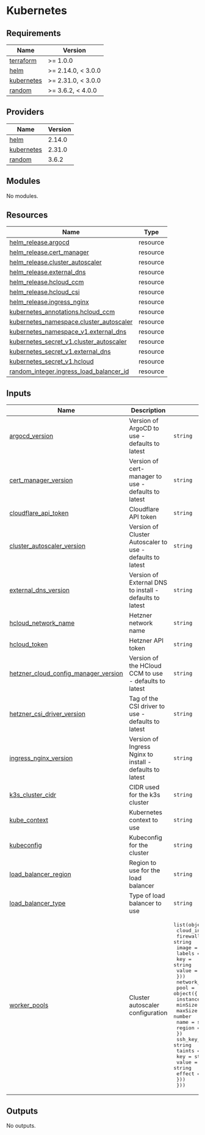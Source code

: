 # Kubernetes

<!-- BEGIN_TF_DOCS -->
## Requirements

| Name | Version |
|------|---------|
| <a name="requirement_terraform"></a> [terraform](#requirement\_terraform) | >= 1.0.0 |
| <a name="requirement_helm"></a> [helm](#requirement\_helm) | >= 2.14.0, < 3.0.0 |
| <a name="requirement_kubernetes"></a> [kubernetes](#requirement\_kubernetes) | >= 2.31.0, < 3.0.0 |
| <a name="requirement_random"></a> [random](#requirement\_random) | >= 3.6.2, < 4.0.0 |

## Providers

| Name | Version |
|------|---------|
| <a name="provider_helm"></a> [helm](#provider\_helm) | 2.14.0 |
| <a name="provider_kubernetes"></a> [kubernetes](#provider\_kubernetes) | 2.31.0 |
| <a name="provider_random"></a> [random](#provider\_random) | 3.6.2 |

## Modules

No modules.

## Resources

| Name | Type |
|------|------|
| [helm_release.argocd](https://registry.terraform.io/providers/hashicorp/helm/latest/docs/resources/release) | resource |
| [helm_release.cert_manager](https://registry.terraform.io/providers/hashicorp/helm/latest/docs/resources/release) | resource |
| [helm_release.cluster_autoscaler](https://registry.terraform.io/providers/hashicorp/helm/latest/docs/resources/release) | resource |
| [helm_release.external_dns](https://registry.terraform.io/providers/hashicorp/helm/latest/docs/resources/release) | resource |
| [helm_release.hcloud_ccm](https://registry.terraform.io/providers/hashicorp/helm/latest/docs/resources/release) | resource |
| [helm_release.hcloud_csi](https://registry.terraform.io/providers/hashicorp/helm/latest/docs/resources/release) | resource |
| [helm_release.ingress_nginx](https://registry.terraform.io/providers/hashicorp/helm/latest/docs/resources/release) | resource |
| [kubernetes_annotations.hcloud_ccm](https://registry.terraform.io/providers/hashicorp/kubernetes/latest/docs/resources/annotations) | resource |
| [kubernetes_namespace.cluster_autoscaler](https://registry.terraform.io/providers/hashicorp/kubernetes/latest/docs/resources/namespace) | resource |
| [kubernetes_namespace_v1.external_dns](https://registry.terraform.io/providers/hashicorp/kubernetes/latest/docs/resources/namespace_v1) | resource |
| [kubernetes_secret_v1.cluster_autoscaler](https://registry.terraform.io/providers/hashicorp/kubernetes/latest/docs/resources/secret_v1) | resource |
| [kubernetes_secret_v1.external_dns](https://registry.terraform.io/providers/hashicorp/kubernetes/latest/docs/resources/secret_v1) | resource |
| [kubernetes_secret_v1.hcloud](https://registry.terraform.io/providers/hashicorp/kubernetes/latest/docs/resources/secret_v1) | resource |
| [random_integer.ingress_load_balancer_id](https://registry.terraform.io/providers/hashicorp/random/latest/docs/resources/integer) | resource |

## Inputs

| Name | Description | Type | Default | Required |
|------|-------------|------|---------|:--------:|
| <a name="input_argocd_version"></a> [argocd\_version](#input\_argocd\_version) | Version of ArgoCD to use - defaults to latest | `string` | `null` | no |
| <a name="input_cert_manager_version"></a> [cert\_manager\_version](#input\_cert\_manager\_version) | Version of cert-manager to use - defaults to latest | `string` | `null` | no |
| <a name="input_cloudflare_api_token"></a> [cloudflare\_api\_token](#input\_cloudflare\_api\_token) | Cloudflare API token | `string` | n/a | yes |
| <a name="input_cluster_autoscaler_version"></a> [cluster\_autoscaler\_version](#input\_cluster\_autoscaler\_version) | Version of Cluster Autoscaler to use - defaults to latest | `string` | `null` | no |
| <a name="input_external_dns_version"></a> [external\_dns\_version](#input\_external\_dns\_version) | Version of External DNS to install - defaults to latest | `string` | `null` | no |
| <a name="input_hcloud_network_name"></a> [hcloud\_network\_name](#input\_hcloud\_network\_name) | Hetzner network name | `string` | n/a | yes |
| <a name="input_hcloud_token"></a> [hcloud\_token](#input\_hcloud\_token) | Hetzner API token | `string` | n/a | yes |
| <a name="input_hetzner_cloud_config_manager_version"></a> [hetzner\_cloud\_config\_manager\_version](#input\_hetzner\_cloud\_config\_manager\_version) | Version of the HCloud CCM to use - defaults to latest | `string` | `null` | no |
| <a name="input_hetzner_csi_driver_version"></a> [hetzner\_csi\_driver\_version](#input\_hetzner\_csi\_driver\_version) | Tag of the CSI driver to use - defaults to latest | `string` | `null` | no |
| <a name="input_ingress_nginx_version"></a> [ingress\_nginx\_version](#input\_ingress\_nginx\_version) | Version of Ingress Nginx to install - defaults to latest | `string` | `null` | no |
| <a name="input_k3s_cluster_cidr"></a> [k3s\_cluster\_cidr](#input\_k3s\_cluster\_cidr) | CIDR used for the k3s cluster | `string` | `"10.244.0.0/16"` | no |
| <a name="input_kube_context"></a> [kube\_context](#input\_kube\_context) | Kubernetes context to use | `string` | `"default"` | no |
| <a name="input_kubeconfig"></a> [kubeconfig](#input\_kubeconfig) | Kubeconfig for the cluster | `string` | n/a | yes |
| <a name="input_load_balancer_region"></a> [load\_balancer\_region](#input\_load\_balancer\_region) | Region to use for the load balancer | `string` | n/a | yes |
| <a name="input_load_balancer_type"></a> [load\_balancer\_type](#input\_load\_balancer\_type) | Type of load balancer to use | `string` | `"lb11"` | no |
| <a name="input_worker_pools"></a> [worker\_pools](#input\_worker\_pools) | Cluster autoscaler configuration | <pre>list(object({<br>    cloud_init  = string<br>    firewall_id = string<br>    image       = string<br>    labels = list(object({<br>      key   = string<br>      value = string<br>    }))<br>    network_id = string<br>    pool = object({<br>      instanceType = string<br>      minSize      = number<br>      maxSize      = number<br>      name         = string<br>      region       = string<br>    })<br>    ssh_key_id = string<br>    taints = list(object({<br>      key    = string<br>      value  = string<br>      effect = string<br>    }))<br>  }))</pre> | `[]` | no |

## Outputs

No outputs.
<!-- END_TF_DOCS -->
